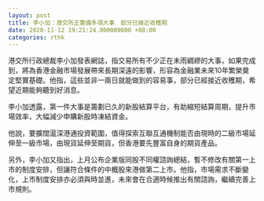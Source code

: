 ```yaml
---
layout: post
title: 李小加：港交所正籌備多項大事　部分已接近收穫期
date: 2020-11-12 19:21:24.000000000 +08:00
categories: rthk
---
```


港交所行政總裁李小加發表網誌，指交易所有不少正在未雨綢繆的大事，如果完成到，將為香港金融市場發展帶來長期深遠的影響，形容為金融業未來10年繁榮奠定堅實基礎。他指，這些並非一兩日就能做到的容易事，部分已經接近收穫期，希望近期能夠聽到好消息。

李小加透露，第一件大事是籌劃已久的新股結算平台，有助縮短結算周期，提升市場效率，大幅減少申購新股時凍結資金。

他說，要擴闊滬深港通投資範圍，值得探索互聯互通機制能否由現時的二級市場延伸至一級市場，由現貨延伸至期貨，但香港要先豐富自身的期貨產品。

另外，李小加又指出，上月公布企業版同股不同權諮詢總結，暫不修改有關第一上市的制度安排，但讓符合條件的中概股來港做第二上市。他指，市場需求不斷變化，上市制度安排亦必須與時並進，未來會在合適時候推出有關諮詢，繼續完善上市規則。
